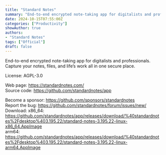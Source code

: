 ```yaml
---
title: "Standard Notes"
summary: "End-to-end encrypted note-taking app for digitalists and professionals"
date: 2024-10-15T07:55:00Z
categories: ["Productivity"]
showAuthor: true
authors:
- "Standard Notes"
tags: ["Official"]
draft: false
---
```


End-to-end encrypted note-taking app for digitalists and professionals. Capture your notes, files, and life’s work all in one secure place.

License: AGPL-3.0

Web page: <https://standardnotes.com/>  
Source code: <https://github.com/standardnotes/app>

Become a sponsor: <https://github.com/sponsors/standardnotes>  
Report the bug: <https://github.com/standardnotes/forum/issues/new/>  
Download:   x86_64: <https://github.com/standardnotes/app/releases/download/%40standardnotes%2Fdesktop%403.195.22/standard-notes-3.195.22-linux-x86_64.AppImage>  
            arm64: <https://github.com/standardnotes/app/releases/download/%40standardnotes%2Fdesktop%403.195.22/standard-notes-3.195.22-linux-arm64.AppImage>
